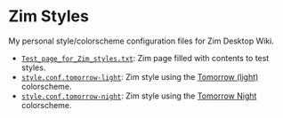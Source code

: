 # Zim Styles

My personal style/colorscheme configuration files for Zim Desktop Wiki.

- [`Test_page_for_Zim_styles.txt`](): Zim page filled with contents to test styles.
- [`style.conf.tomorrow-light`](): Zim style using the [Tomorrow (light)](https://github.com/chriskempson/tomorrow-theme?tab=readme-ov-file#tomorrow) colorscheme.
- [`style.conf.tomorrow-night`](): Zim style using the [Tomorrow Night](https://github.com/chriskempson/tomorrow-theme?tab=readme-ov-file#tomorrow-night) colorscheme.

